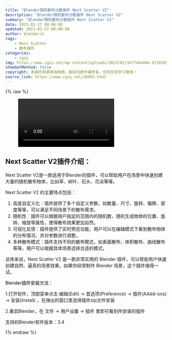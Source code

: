 ```yaml
---
title: "Blender随机散布分散插件 Next Scatter V2"
description: "Blender随机散布分散插件 Next Scatter V2"
summary: "Blender随机散布分散插件 Next Scatter V2"
date: 2023-02-27 00:00:00
updated: 2023-02-27 00:00:00
author: blenderit
tags: 
    - Next Scatter
    - 散布插件
categories:
    - cgzy
img: https://www.cgzy.net/wp-content/uploads/2023/02/1677464804-bf2b585aaeb7a04.jpg
showGetMethod: false
copyright: 本插件资源来自网络，版权归原作者所有，仅供交流学习使用！
source_link: https://www.cgzy.net/26665.html
---
```


{% raw %}
<figure class="wp-block-video aligncenter"><video controls src="https://cloud.video.taobao.com/play/u/717183932/p/1/e/6/t/1/399426522765.mp4"></video></figure><div class="wp-block-pandastudio-title"><div class="title_style_01"><h2 id="h2-0">Next Scatter V2插件介绍：</h2></div></div><p class="is-style-text-indent-2em">Next Scatter V2是一款适用于Blender的插件，可以帮助用户在场景中快速创建大量的随机散布物体，比如草、树叶、石头、花朵等等。</p><p>Next Scatter V2 的主要特点包括：</p><ol>
<li>高度自定义化：插件提供了多个自定义参数，如数量、尺寸、旋转、偏移、密度等等，可以满足不同场景下的散布需求。</li>



<li>随机性：插件可以根据用户指定的范围内的随机数，随机生成物体的位置、旋转、缩放等属性，使得散布效果更加自然。</li>



<li>可视化反馈：插件提供了实时预览功能，用户可以在编辑模式下看到散布物体的分布情况，并对参数进行调整。</li>



<li>多种散布模式：插件支持不同的散布模式，如表面散布、体积散布、曲线散布等等，用户可以根据具体场景选择合适的模式。</li>
</ol><p>总体来说，Next Scatter V2 是一款非常实用的 Blender 插件，可以帮助用户快速创建自然、逼真的场景效果。如果你经常制作 Blender 场景，这个插件值得一试。</p><p><mark style="background-color:rgba(0, 0, 0, 0)" class="has-inline-color has-vivid-red-color">Blender插件安装方法：</mark></p><p>1.打开软件，顶部菜单点击 编辑(Edit) → 首选项(Preference) → 插件(AAdd-ons) → 安装(Install) ，在弹出的窗口里选择插件zip文件安装</p><p>2.重启Blender，在 文件 → 用户设置 → 插件 里即可看到所安装的插件</p><div class="wp-block-pandastudio-tips"><div class="tip success "><p>支持的Blender软件版本：3.4</p>
</div></div>
<div style="display: none">cgzy</div>
{% endraw %}